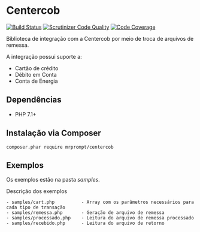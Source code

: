 Centercob
=========

[![Build Status](https://travis-ci.org/mrprompt/Centercob.svg?branch=master)](https://travis-ci.org/mrprompt/Centercob)
[![Scrutinizer Code Quality](https://scrutinizer-ci.com/g/mrprompt/Centercob/badges/quality-score.png?b=master)](https://scrutinizer-ci.com/g/mrprompt/Centercob/?branch=master)
[![Code Coverage](https://scrutinizer-ci.com/g/mrprompt/Centercob/badges/coverage.png?b=master)](https://scrutinizer-ci.com/g/mrprompt/Centercob/?branch=master)

Biblioteca de integração com a Centercob por meio de troca de arquivos de remessa.

A integração possui suporte a:

- Cartão de crédito
- Débito em Conta
- Conta de Energia

## Dependências

- PHP 7.1+

## Instalação via Composer

```
composer.phar require mrprompt/centercob
```
   
## Exemplos

Os exemplos estão na pasta *samples*.

Descrição dos exemplos

    - samples/cart.php          - Array com os parâmetros necessários para cada tipo de transação
    - samples/remessa.php       - Geração de arquivo de remessa
    - samples/processado.php    - Leitura do arquivo de remessa processado
    - samples/recebido.php      - Leitura do arquivo de retorno
    
